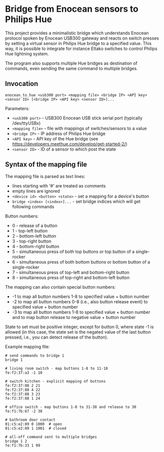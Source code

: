 # Bridge from Enocean sensors to Philips Hue

This project provides a minimalistic bridge which understands Enocean
protocol spoken by Enocean USB300 gateway and reacts on switch presses
by setting a virtual sensor in Philips Hue bridge to a specified value.
This way, it is possible to integrate for instance Eltako switches to
control Philips Hue lightning system.

The program also supports multiple Hue bridges as destination of commands,
even sending the same command to multiple bridges.


## Invocation

`enocean_to_hue <usb300 port> <mapping file> <bridge IP> <API key> <sensor ID> [<bridge IP> <API key> <sensor ID>]...`

Parameters:
   - `<usb300 port>` - USB300 Enocean USB stick serial port (typically /dev/ttyUSBx)
   - `<mapping file>` - file with mappings of switches/sensors to a value
   - `<bridge IP>` - IP address of Philips Hue bridge
   - `<API key>` - API key of the Hue bridge (see https://developers.meethue.com/develop/get-started-2/)
   - `<sensor ID>` - ID of a sensor to which post the state

## Syntax of the mapping file

The mapping file is parsed as text lines:
   - lines starting with '#' are treated as comments
   - empty lines are ignored
   - `<device id> <button> <state>` - set a mapping for a device's button
   - `bridge <index> [<index>]...` - set bridge indices which will get following commands

Button numbers:
   - 0 - release of a button
   - 1 - top-left button
   - 2 - bottom-left button
   - 3 - top-right button
   - 4 - bottom-right button
   - 5 - simultaneous press of both top buttons or top button of a single-rocker
   - 6 - simultaneous press of both bottom buttons or bottom button of a single-rocker
   - 7 - simultaneous press of top-left and bottom-right button
   - 8 - simultaneous press of top-right and bottom-left button

The mapping can also contain special button numbers:
   - -1 to map all button numbers 1-8 to specified value + button number
   - -2 to map all button numbers 0-8 (i.e., also button release event)
     to specified value + button number
   - -3 to map all button numbers 1-8 to specified value + button number
     and to map button release to negative value + button number

State to set must be positive integer, except for button 0, where state -1 is allowed
(in this case, the state set is the negated value of the last button pressed, i.e.,
you can detect release of the button).

Example mapping file:
```
# send commands to bridge 1
bridge 1

# living room switch - map buttons 1-8 to 11-18
fe:f2:37:a3 -1 10

# switch kitchen - explicit mapping of buttons
fe:f2:37:88 2 21
fe:f2:37:88 4 22
fe:f2:37:88 3 23
fe:f2:37:88 1 24

# office switch - map buttons 1-8 to 31-38 and release to 30
fe:f1:7b:67 -2 30

# bathroom door contact
01:c5:e2:89 0 1000	# open
01:c5:e2:89 1 1001	# closed

# all-off command sent to multiple bridges
bridge 1 2
fe:f1:7b:33 1 99
```

